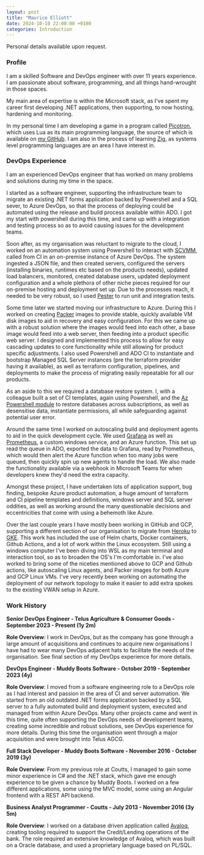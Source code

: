 ```yaml
---
layout: post
title: "Maurice Elliott"
date: 2024-10-10 22:00:00 +0100
categories: Introduction
---
```


Personal details available upon request.

### Profile

I am a skilled Software and DevOps engineer with over 11 years experience. I am passionate about software, programming, and all things hand-wrought in those spaces.

My main area of expertise is within the Microsoft stack, as I've spent my career first developing .NET applications, then supporting, to now hosting, hardening and monitoring.

In my personal time I am developing a game in a program called [Picotron](https://www.lexaloffle.com/picotron.php), which uses Lua as its main programming language, the source of which is available on [my GitHub](https://github.com/MauriceElliott/gut_wound). I am also in the process of learning [Zig](https://ziglang.org), as systems level programming languages are an area I have interest in.

### DevOps Experience

I am an experienced DevOps engineer that has worked on many problems and solutions during my time in the space.

I started as a software engineer, supporting the infrastructure team to migrate an existing .NET forms application backed by Powershell and a SQL sever, to Azure DevOps, so that the process of deploying could be automated using the release and build process available within ADO. I got my start with powershell during this time, and came up with a integration and testing process so as to avoid causing issues for the development teams.

Soon after, as my organisation was reluctant to migrate to the cloud, I worked on an automation system using Powershell to interact with [SCVMM](https://learn.microsoft.com/en-us/system-center/vmm/whats-new-in-vmm?view=sc-vmm-2022), called from CI in an on-premise instance of Azure DevOps. The system ingested a JSON file, and then created servers, configured the servers (installing binaries, runtimes etc based on the products needs), updated load balancers, monitored, created database users, updated deployment configuration and a whole plethora of other niche pieces required for our on-premise hosting and deployment set up. Due to the processes reach, it needed to be very robust, so I used [Pester](https://pester.dev) to run unit and integration tests.

Some time later we started moving our infrastructure to Azure. During this I worked on creating [Packer](https://www.packer.io) images to provide stable, quickly available VM disk images to aid in recovery and easy configuration. For this we came up with a robust solution where the images would feed into each other, a base image would feed into a web server, then feeding into a product specific web server. I designed and implemented this process to allow for easy cascading updates to core functionality while still allowing for product specific adjustments. I also used Powershell and ADO CI to instantiate and bootstrap Managed SQL Server instances (pre the terraform provider having it available), as well as terraform configuration, pipelines, and deployments to make the process of migrating easily repeatable for all our products.

As an aside to this we required a database restore system. I, with a colleague built a set of CI templates, again using Powershell, and the [Az Powershell module](https://learn.microsoft.com/en-us/powershell/azure/new-azureps-module-az?view=azps-12.3.0) to restore databases across subscriptions, as well as desensitise data, instantiate permissions, all while safeguarding against potential user error.

Around the same time I worked on autoscaling build and deployment agents to aid in the quick development cycle. We used [Grafana](https://grafana.com) as well as [Prometheus](https://prometheus.io/docs/introduction/overview/), a custom windows service, and an Azure function. This set up read the queue in ADO, exported the data to Grafana, read by Prometheus, which would then alert the Azure function when too many jobs were queued, then quickly spin up new agents to handle the load. We also made the functionality available via a webhook in Microsoft Teams for when developers knew they'd need the extra capacity.

Amongst these project, I have undertaken lots of application support, bug finding, bespoke Azure product automation, a huge amount of terraform and CI pipeline templates and definitions, windows server and SQL server oddities, as well as working around the many questionable decisions and eccentricities that come with using a behemoth like Azure.

Over the last couple years I have mostly been working in GitHub and GCP, supporting a different section of our organisation to migrate from [Heroku](https://www.heroku.com) to [GKE](https://cloud.google.com/kubernetes-engine/docs/concepts/kubernetes-engine-overview). This work has included the use of Helm charts, Docker containers, Github Actions, and a lot of work within the Linux ecosystem. Still using a windows computer I've been diving into WSL as my main terminal and interaction tool, so as to broaden the OS's I'm comfortable in. I've also worked to bring some of the niceties mentioned above to GCP and Github actions, like autoscaling Linux agents, and Packer images for both Azure and GCP Linux VMs.
I've very recently been working on automating the deployment of our network topology to make it easier to add extra spokes to the existing VWAN setup in Azure.

### Work History

**Senior DevOps Engineer - Telus Agriculture & Consumer Goods -
September 2023 - Present (1y 2m)**

**Role Overview**: I work in DevOps, but as the company has gone through a large amount of acquisitions and continues to acquire new organisations I have had to wear many DevOps adjacent hats to facilitate the needs of the organisation. See final section of my DevOps experience for more details.

**DevOps Engineer - Muddy Boots Software -
October 2019 - September 2023 (4y)**

**Role Overview**: I moved from a software engineering role to a DevOps role as I had interest and passion in the area of CI and server automation. We started from an old outdated .NET forms application backed by a SQL server to a fully automated build and deployment system, executed and managed from within Azure DevOps. Many other projects came and went in this time, quite often supporting the DevOps needs of development teams, creating some incredible and robust solutions, see DevOps experience for more details. During this time the organisation went through a major acquisition and were brought into Telus AGCG.

**Full Stack Developer - Muddy Boots Software -
November 2016 - October 2019 (3y)**

**Role Overview**: From my previous role at Coutts, I managed to gain some minor experience in C# and the .NET stack, which gave me enough experience to be given a chance by Muddy Boots. I worked on a few different applications, some using the MVC model, some using an Angular frontend with a REST API backend.

**Business Analyst Programmer - Coutts -
July 2013 - November 2016 (3y 5m)**

**Role Overview**: I worked on a database driven application called [Avaloq](https://www.avaloq.com), creating tooling required to support the Credit/Lending operations of the bank. The role required an extensive knowledge of Avaloq, which was built on a Oracle database, and used a proprietary language based on PL/SQL.

